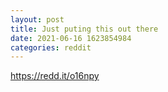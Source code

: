 ```yaml
--- 
layout: post 
title: Just puting this out there 
date: 2021-06-16 1623854984 
categories: reddit 
--- 
```

https://redd.it/o16npy